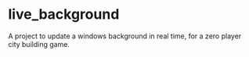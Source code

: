 # live_background

A project to update a windows background in real time, for a zero player city building game.
